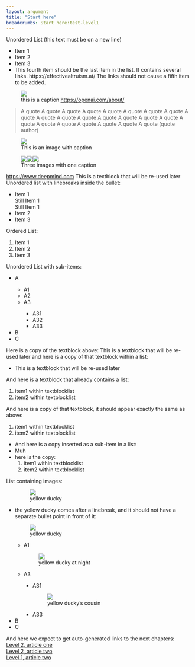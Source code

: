 ```yaml
---
layout: argument
title: "Start here"
breadcrumbs: Start here:test-level1
---
```

Unordered List (this text must be on a new line)
<ul><li>Item 1</li>
<li>Item 2</li>
<li>Item 3</li>
<li>This fourth item should be the last item in the list. It contains several links. https://effectivealtruism.at/ The links should not cause a fifth item to be added.</li>
</ul><figure><img src='https://lh6.googleusercontent.com/AYLQVKYHQTzYqMpfN4huU4LY6gdMQFfXcUWn74M-fX-90xhcY8C5A3_C6Gvt6hSIeS_u-WXQfoC79mvFfGu9SM_9pvDSfdXWQrPcG3p3IZUP8Cs0taxSYcZUSaDYVojURBFm-ic3xj8FnSGFbosSm9uD2y0OrLkXIq7H8U04KTd2M01zv-7vYgfQlkkNM0T6IgE' referrerpolicy='no-referrer'/><figcaption markdown='1'>this is a caption <a href='containing a link'>https://openai.com/about/</a> 
</figcaption></figure>
<blockquote>A quote A quote A quote A quote A quote A quote A quote A quote A quote A quote A quote A quote A quote A quote A quote A quote A quote A quote A quote A quote A quote A quote A quote (quote author)</blockquote>
<figure><img src='https://lh6.googleusercontent.com/et3ULR0jKnGZ7MqT10SfX4qemInOoGiCZ77jBNwscKRikgxDqd0CfKAwFWMOf_G_lKa7Nbm0ud_vV5iqEuE8LUE9GV9MnTQmZBBvEh0FMAEjr-f3tIgXQ5GLFuO5d-qaVHcsEcCtl4rf5qFafyGnErr0r7yLvLIHlhHNQ-vqyiHHaT3RqeSHlD2OHX1ReQsa63k' referrerpolicy='no-referrer'/><figcaption markdown='1'>This is an image with caption
</figcaption></figure>
<figure><img src='https://lh4.googleusercontent.com/1UwWtufr46EhBtpVMWINmJgV7ca1lXU11sa6fNjDAnPy9cuiUUK19GWKFa3gJsSfNU79zFAoCJe02nH3TpkFOpOTeE7kgqnC1dcbHmrCfm9C2jD_kgZLhREzxaa8fhznRcTA2Cqfmm3iapA1uZFvx31VMfquTrG9hFypbD_J0wdNFqXJw1cVINUFj5yeqcC7NIE' referrerpolicy='no-referrer'/><img src='https://lh6.googleusercontent.com/butazGE-qVROXp--O8jg1_zPxzxtNXUnpRtD7ZnlG6eakKeStvAYoEWq-Bo4sLV2o0kNa_gGo7DgOJetq8x9AQc3nK4we3iAP_ZroIq1g7KQ-En-e9kdTWVV9vBeFFEvFx0Ck4vmfWYKghvIeD0o7FxvzF7oDscC6Bwm2dFW0BvOk1j5xuAawmWGvQGOIBqktfw' referrerpolicy='no-referrer'/><img src='https://lh6.googleusercontent.com/lIpdGHVwbIT80OpRPMK4fPF-dXFaXqo84HgHxICDyBo8cagZ_gFYEqAmPjanFFuHuESL1eWkH0_VCDrUrfEKWjcS4W7AXf6ec-gjZjstsQmXLMUQPrhuFGcsgwOeOUXGrqgn4Sbvlfyq-l0axIRNTtxiXqqZ-hKCfWbr7Bpv6bk2INexV1XydfZjmRvvVwu8NXk' referrerpolicy='no-referrer'/><figcaption markdown='1'>Three images with one caption
</figcaption></figure>
<a href='test linking'>https://www.deepmind.com</a>
This is a textblock that will be re-used later
Unordered list with linebreaks inside the bullet:
<ul><li>Item 1<br/>Still Item 1<br/>Still Item 1</li>
<li>Item 2</li>
<li>Item 3</li>
</ul>Ordered List:
<ol><li>Item 1</li>
<li>Item 2</li>
<li>Item 3</li>
</ol>Unordered List with sub-items:
<ul><li>A</li>
<ul><li>A1</li>
<li>A2</li>
<li>A3</li>
<ul><li>A31</li>
<li>A32</li>
<li>A33</li>
</ul></ul><li>B</li>
<li>C</li>
</ul>Here is a copy of the textblock above: This is a textblock that will be re-used later
and here is a copy of that textblock within a list:
<ul><li>This is a textblock that will be re-used later</li>
</ul>And here is a textblock that already contains a list:

<ol><li>item1 within textblocklist</li>
<li>item2 within textblocklist</li>
</ol>
And here is a copy of that textblock, it should appear exactly the same as above:

<ol><li>item1 within textblocklist</li>
<li>item2 within textblocklist</li>
</ol>
<ul><li>And here is a copy inserted as a sub-item in a list:</li>
<li>Muh</li>
<li>here is the copy: 
<ol><li>item1 within textblocklist</li>
<li>item2 within textblocklist</li>
</ol></li>
</ul>List containing images:
<ul><figure><img src='https://lh6.googleusercontent.com/eB0RoD0xmBu1Pj1iUtEQORdiwA2VAnZarUqjMYb1iU81He1lbULA7mjhgEu37A-L0Ou3uD3hB5AH2Pll-x3VFiWYVHEDGZW46YDnCvAMVQkLq9EcAuUOL_ST4dxkyq71hLL76J-ywiWV9UnXGRgsO9CvADmmwy7M1dlI6wrxsyo7VgG7r9lxYIQ7TtseqjOcr34' referrerpolicy='no-referrer'/><figcaption markdown='1'>yellow ducky
</figcaption></figure>
<li>the yellow ducky comes after a linebreak, and it should not have a separate bullet point in front of it:</li>
<figure><img src='https://lh6.googleusercontent.com/eB0RoD0xmBu1Pj1iUtEQORdiwA2VAnZarUqjMYb1iU81He1lbULA7mjhgEu37A-L0Ou3uD3hB5AH2Pll-x3VFiWYVHEDGZW46YDnCvAMVQkLq9EcAuUOL_ST4dxkyq71hLL76J-ywiWV9UnXGRgsO9CvADmmwy7M1dlI6wrxsyo7VgG7r9lxYIQ7TtseqjOcr34' referrerpolicy='no-referrer'/><figcaption markdown='1'>yellow ducky
</figcaption></figure>
<ul><li>A1</li>
<figure><img src='https://lh6.googleusercontent.com/klye_xOTcdpm7Z2oXl__JegS_YdWef4oZaWopEa4PoDuiyM5VKmoZQ5_bvy5cC8vyarRQ1VPd-LRNfNX4rnZDeFWgah8HDB_hpK1ZySgKFE0knzHe0huyG3yBaZn0iFccj9Y-ULO3NkCLdMs-cxaIipTw1k6fGXBplpmhdu920PydQCyUfs_D8u06n2LeRx24hQ' referrerpolicy='no-referrer'/><figcaption markdown='1'>yellow ducky at night
</figcaption></figure>
<li>A3</li>
<ul><li>A31</li>
<figure><img src='https://lh5.googleusercontent.com/w7pj0J8JNW0AvtzYFdj98rchHo0T_ADVeu6ZU87578sW3vpsucDnprvVnYcdw6zhyQ6m06eKHt228aNzeLZHa8BqwL8ZUUe8hsVfdcFSw2U4eS2PPu7qdKMHjh3yg-h5di9y3eu8aTzudr2PE1YEzSjGwO6ARTxYvZWR7oqn1ByLliQ0mw11Wz0bkkRRdm0rozI' referrerpolicy='no-referrer'/><figcaption markdown='1'>yellow ducky’s cousin
</figcaption></figure>
<li>A33</li>
</ul></ul><li>B</li>
<li>C</li>
</ul>And here we expect to get auto-generated links to the next chapters:
<div><a href='/arguments/test-level2a.html'>Level 2, article one</a></div>
<div><a href='/arguments/test-level2b.html'>Level 2, article two</a></div>
<div><a href='/arguments/test-level1b.html'>Level 1, article two</a></div>
